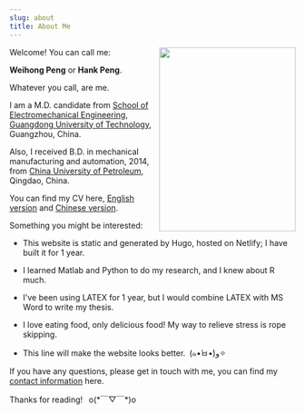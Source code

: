 ```yaml
---
slug: about
title: About Me
---
```

<div style=float:right>
  <img src="https://github.com/HankPPeng/HankPeng.com/blob/master/images/my%20photo.jpg?raw=true" height=324px width=240px >
</div>

Welcome! You can call me:

**Weihong Peng** or **Hank Peng**.

Whatever you call, are me.

I am a M.D. candidate from [School of Electromechanical Engineering](http://jdgcxy.gdut.edu.cn/), 
[Guangdong University of Technology](http://www.gdut.edu.cn/), Guangzhou, China.

Also, I received B.D. in mechanical manufacturing and automation, 2014, from [China University of Petroleum](http://www.upc.edu.cn/), Qingdao, China.

You can find my CV here, [English version]() 
and [Chinese version]().

Something you might be interested:

* This website is static and generated by Hugo, hosted on Netlify; I have built it for 1 year.

* I learned Matlab and Python to do my research, and I knew about R much.

* I've been using LATEX for 1 year, but I would combine LATEX with MS Word to write my thesis.

* I love eating food, only delicious food! My way to relieve stress is rope skipping.

* This line will make the website looks better.&ensp;(๑•̀ㅂ•́)و✧

If you have any questions, please get in touch with me, you can find my [contact information](https://hankpeng.netlify.com/contact/) here.

Thanks for reading!&ensp; o(\*￣▽￣*)o
